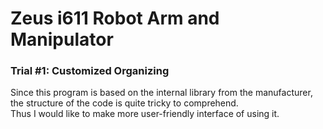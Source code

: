 # Zeus i611 Robot Arm and Manipulator

### Trial #1: Customized Organizing
Since this program is based on the internal library from the manufacturer, the structure of the code is quite tricky to comprehend.    
Thus I would like to make more user-friendly interface of using it.
